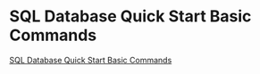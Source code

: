 # SQL Database Quick Start Basic Commands
[SQL Database Quick Start Basic Commands](https://aiwithcloud.com/2022/09/16/sql_database_quick_start_basic_commands/)